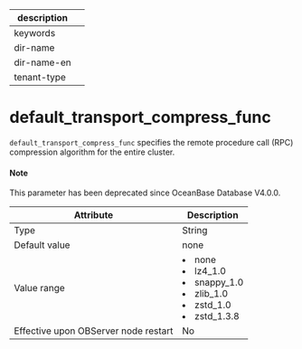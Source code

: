 | description ||
|---|---|
| keywords ||
| dir-name ||
| dir-name-en ||
| tenant-type ||

default_transport_compress_func
====================================================

`default_transport_compress_func` specifies the remote procedure call (RPC) compression algorithm for the entire cluster.

<main id="notice" type='explain'>
  <h4>Note</h4>
  <p>This parameter has been deprecated since OceanBase Database V4.0.0. </p>
</main>


| **Attribute** | **Description** |
|------------------|------------------------------------------------------------------------------------------------------------------------------------------------------------------------------------------------------------------------------------------------------------------------------------------------------|
| Type | String |
| Default value | none |
| Value range | </li><li> none   </li><li> lz4_1.0   </li><li> snappy_1.0   </li><li> zlib_1.0   </li><li> zstd_1.0   </li><li> zstd_1.3.8 |
| Effective upon OBServer node restart | No |


